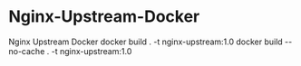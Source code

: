 # Nginx-Upstream-Docker
Nginx Upstream Docker
docker build . -t nginx-upstream:1.0
docker build --no-cache . -t nginx-upstream:1.0
